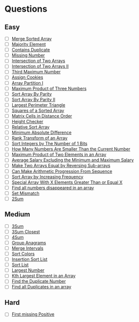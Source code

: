 
# Questions

## Easy
- [ ] [Merge Sorted Array](https://leetcode.com/problems/merge-sorted-array/)<br>
- [ ] [Majority Element](https://leetcode.com/problems/majority-element/)<br>
- [ ] [Contains Duplicate](https://leetcode.com/problems/contains-duplicate/)<br>
- [ ] [Missing Number](https://leetcode.com/problems/missing-number/)<br>
- [ ] [Intersection of Two Arrays](https://leetcode.com/problems/intersection-of-two-arrays/)<br>
- [ ] [Intersection of Two Arrays II](https://leetcode.com/problems/intersection-of-two-arrays-ii/)<br>
- [ ] [Third Maximum Number](https://leetcode.com/problems/third-maximum-number/)<br>
- [ ] [Assign Cookies](https://leetcode.com/problems/assign-cookies/)<br>
- [ ] [Array Partition I](https://leetcode.com/problems/array-partition-i/)<br>
- [ ] [Maximum Product of Three Numbers](https://leetcode.com/problems/maximum-product-of-three-numbers/)<br>
- [ ] [Sort Array By Parity](https://leetcode.com/problems/sort-array-by-parity/)<br>
- [ ] [Sort Array By Parity II](https://leetcode.com/problems/sort-array-by-parity-ii/)<br>
- [ ] [Largest Perimeter Triangle](https://leetcode.com/problems/largest-perimeter-triangle/)<br>
- [ ] [Squares of a Sorted Array](https://leetcode.com/problems/squares-of-a-sorted-array/)<br>
- [ ] [Matrix Cells in Distance Order](https://leetcode.com/problems/matrix-cells-in-distance-order/)<br>
- [ ] [Height Checker](https://leetcode.com/problems/height-checker/)<br>
- [ ] [Relative Sort Array](https://leetcode.com/problems/relative-sort-array/)<br>
- [ ] [Minimum Absolute Difference](https://leetcode.com/problems/minimum-absolute-difference/)<br>
- [ ] [Rank Transform of an Array](https://leetcode.com/problems/rank-transform-of-an-array/)<br>
- [ ] [Sort Integers by The Number of 1 Bits](https://leetcode.com/problems/sort-integers-by-the-number-of-1-bits/)<br>
- [ ] [How Many Numbers Are Smaller Than the Current Number](https://leetcode.com/problems/how-many-numbers-are-smaller-than-the-current-number/)<br>
- [ ] [Maximum Product of Two Elements in an Array](https://leetcode.com/problems/maximum-product-of-two-elements-in-an-array/)<br>
- [ ] [Average Salary Excluding the Minimum and Maximum Salary](https://leetcode.com/problems/average-salary-excluding-the-minimum-and-maximum-salary/)<br>
- [ ] [Make Two Arrays Equal by Reversing Sub-arrays](https://leetcode.com/problems/make-two-arrays-equal-by-reversing-sub-arrays/)<br>
- [ ] [Can Make Arithmetic Progression From Sequence](https://leetcode.com/problems/can-make-arithmetic-progression-from-sequence/)<br>
- [ ] [Sort Array by Increasing Frequency](https://leetcode.com/problems/sort-array-by-increasing-frequency/)<br>
- [ ] [Special Array With X Elements Greater Than or Equal X](https://leetcode.com/problems/special-array-with-x-elements-greater-than-or-equal-x/)<br>
- [ ] [Find all numbers disappeared in an array](https://leetcode.com/problems/find-all-numbers-disappeared-in-an-array/)<br>
- [ ] [Set Mismatch](https://leetcode.com/problems/set-mismatch/)<br>
- [ ] [2Sum](https://leetcode.com/problems/two-sum/)<br>

## Medium
- [ ] [3Sum](https://leetcode.com/problems/3sum/)<br>
- [ ] [3Sum Closest](https://leetcode.com/problems/3sum-closest/)<br>
- [ ] [4Sum](https://leetcode.com/problems/4sum/)<br>
- [ ] [Group Anagrams](https://leetcode.com/problems/group-anagrams/)<br>
- [ ] [Merge Intervals](https://leetcode.com/problems/merge-intervals/)<br>
- [ ] [Sort Colors](https://leetcode.com/problems/sort-colors/)<br>
- [ ] [Insertion Sort List](https://leetcode.com/problems/insertion-sort-list/)<br>
- [ ] [Sort List](https://leetcode.com/problems/sort-list/)<br>
- [ ] [Largest Number](https://leetcode.com/problems/largest-number/)<br>
- [ ] [Kth Largest Element in an Array](https://leetcode.com/problems/kth-largest-element-in-an-array/)<br>
- [ ] [Find the Duplicate Number](https://leetcode.com/problems/find-the-duplicate-number/)<br>
- [ ] [Find all Duplicates in an array](https://leetcode.com/problems/find-all-duplicates-in-an-array/)<br>

## Hard
- [ ] [First missing Positive](https://leetcode.com/problems/first-missing-positive/)<br>
